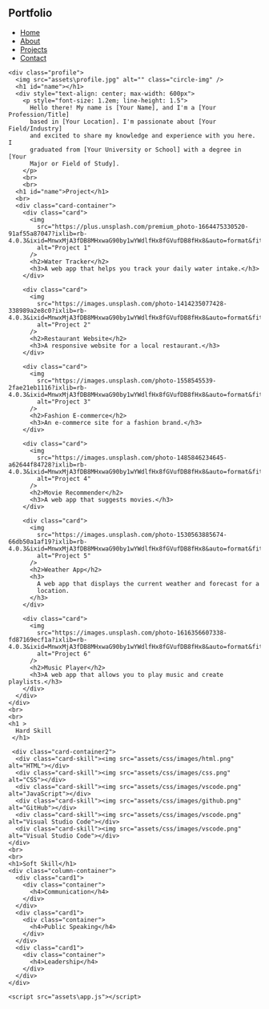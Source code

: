 <!DOCTYPE html>
<html>
  <head>
    <title>My Portfolio</title>
    <link rel="stylesheet" href="assets/css/style.css" />
    <link rel="icon" href="profile.jpg" type="image/icon type" />
    <link rel="preconnect" href="https://fonts.gstatic.com" />
    <link href="https://fonts.googleapis.com/css2?family=Roboto:wght@400;700&display=swap" rel="stylesheet" />
  </head>
  <body>
    <nav class="navbar">
      <h1>Portfolio</h1>
      <ul class="navbar-nav">
        <li><a href="#">Home</a></li>
        <li><a href="#">About</a></li>
        <li><a href="#">Projects</a></li>
        <li><a href="#">Contact</a></li>
      </ul>
    </nav>
 
    <div class="profile">
      <img src="assets\profile.jpg" alt="" class="circle-img" />
      <h1 id="name"></h1>
      <div style="text-align: center; max-width: 600px">
        <p style="font-size: 1.2em; line-height: 1.5">
          Hello there! My name is [Your Name], and I'm a [Your Profession/Title]
          based in [Your Location]. I'm passionate about [Your Field/Industry]
          and excited to share my knowledge and experience with you here. I
          graduated from [Your University or School] with a degree in [Your
          Major or Field of Study].
        </p>
        <br>
        <br>
      <h1 id="name">Project</h1>
      <br>
      <div class="card-container">
        <div class="card">
          <img
            src="https://plus.unsplash.com/premium_photo-1664475330520-91af55a87047?ixlib=rb-4.0.3&ixid=MnwxMjA3fDB8MHxwaG90by1wYWdlfHx8fGVufDB8fHx8&auto=format&fit=crop&w=1170&q=80"
            alt="Project 1"
          />
          <h2>Water Tracker</h2>
          <h3>A web app that helps you track your daily water intake.</h3>
        </div>
 
        <div class="card">
          <img
            src="https://images.unsplash.com/photo-1414235077428-338989a2e8c0?ixlib=rb-4.0.3&ixid=MnwxMjA3fDB8MHxwaG90by1wYWdlfHx8fGVufDB8fHx8&auto=format&fit=crop&w=1170&q=80"
            alt="Project 2"
          />
          <h2>Restaurant Website</h2>
          <h3>A responsive website for a local restaurant.</h3>
        </div>
 
        <div class="card">
          <img
            src="https://images.unsplash.com/photo-1558545539-2fae21eb1116?ixlib=rb-4.0.3&ixid=MnwxMjA3fDB8MHxwaG90by1wYWdlfHx8fGVufDB8fHx8&auto=format&fit=crop&w=435&q=80"
            alt="Project 3"
          />
          <h2>Fashion E-commerce</h2>
          <h3>An e-commerce site for a fashion brand.</h3>
        </div>
 
        <div class="card">
          <img
            src="https://images.unsplash.com/photo-1485846234645-a62644f84728?ixlib=rb-4.0.3&ixid=MnwxMjA3fDB8MHxwaG90by1wYWdlfHx8fGVufDB8fHx8&auto=format&fit=crop&w=1159&q=80"
            alt="Project 4"
          />
          <h2>Movie Recommender</h2>
          <h3>A web app that suggests movies.</h3>
        </div>
 
        <div class="card">
          <img
            src="https://images.unsplash.com/photo-1530563885674-66db50a1af19?ixlib=rb-4.0.3&ixid=MnwxMjA3fDB8MHxwaG90by1wYWdlfHx8fGVufDB8fHx8&auto=format&fit=crop&w=1169&q=80"
            alt="Project 5"
          />
          <h2>Weather App</h2>
          <h3>
            A web app that displays the current weather and forecast for a
            location.
          </h3>
        </div>
 
        <div class="card">
          <img
            src="https://images.unsplash.com/photo-1616356607338-fd87169ecf1a?ixlib=rb-4.0.3&ixid=MnwxMjA3fDB8MHxwaG90by1wYWdlfHx8fGVufDB8fHx8&auto=format&fit=crop&w=1170&q=80"
            alt="Project 6"
          />
          <h2>Music Player</h2>
          <h3>A web app that allows you to play music and create playlists.</h3>
        </div>
      </div>
    </div>
    <br>
    <br>
    <h1 >
      Hard Skill
     </h1>
 
     <div class="card-container2">
      <div class="card-skill"><img src="assets/css/images/html.png" alt="HTML"></div>
      <div class="card-skill"><img src="assets/css/images/css.png" alt="CSS"></div>
      <div class="card-skill"><img src="assets/css/images/vscode.png" alt="JavaScript"></div>
      <div class="card-skill"><img src="assets/css/images/github.png" alt="GitHub"></div>
      <div class="card-skill"><img src="assets/css/images/vscode.png" alt="Visual Studio Code"></div>
      <div class="card-skill"><img src="assets/css/images/vscode.png" alt="Visual Studio Code"></div>
    </div>
    <br>
    <br>
    <h1>Soft Skill</h1>
    <div class="column-container">
      <div class="card1">
        <div class="container">
          <h4>Communication</h4>
        </div>
      </div>
      <div class="card1">
        <div class="container">
          <h4>Public Speaking</h4>
        </div>
      </div>
      <div class="card1">
        <div class="container">
          <h4>Leadership</h4>
        </div>
      </div>
    </div>
 
    <script src="assets\app.js"></script>
  </body>
</html>
 
